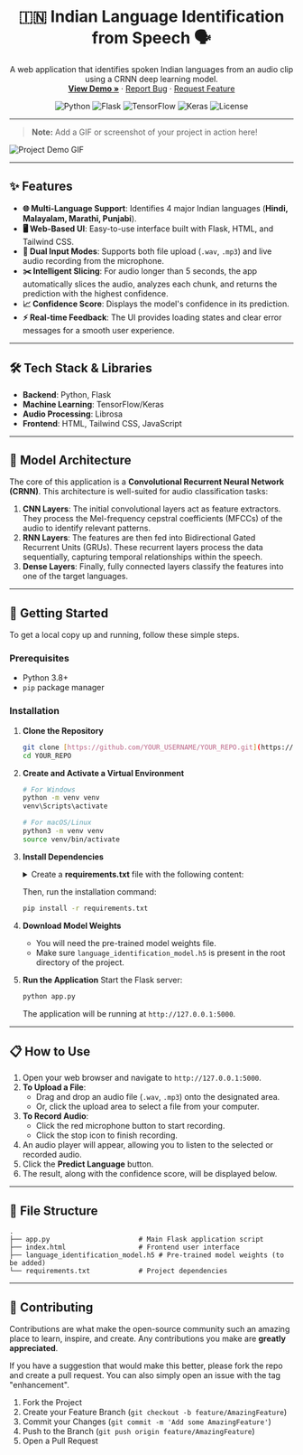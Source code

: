 <div align="center">

  <h1 align="center">🇮🇳 Indian Language Identification from Speech 🗣️</h1>
  
  <p align="center">
    A web application that identifies spoken Indian languages from an audio clip using a CRNN deep learning model.
    <br />
    <a href="#-how-to-use"><strong>View Demo »</strong></a>
    ·
    <a href="https://github.com/YOUR_USERNAME/YOUR_REPO/issues">Report Bug</a>
    ·
    <a href="https://github.com/YOUR_USERNAME/YOUR_REPO/issues">Request Feature</a>
  </p>
</div>

<div align="center">

![Python](https://img.shields.io/badge/Python-3.8+-blue?style=for-the-badge&logo=python&logoColor=white)
![Flask](https://img.shields.io/badge/Flask-2.0-black?style=for-the-badge&logo=flask&logoColor=white)
![TensorFlow](https://img.shields.io/badge/TensorFlow-2.x-FF6F00?style=for-the-badge&logo=tensorflow&logoColor=white)
![Keras](https://img.shields.io/badge/Keras-%23D00000.svg?style=for-the-badge&logo=Keras&logoColor=white)
![License](https://img.shields.io/github/license/idealxdxrsh/BHASHINI-Internship-2025?style=for-the-badge)

</div>

---

<!-- PROJECT DEMO -->
> **Note:** Add a GIF or screenshot of your project in action here!

![Project Demo GIF](https://placehold.co/800x400/2d3748/ffffff?text=App+Screenshot+or+GIF+Here)

---

## ✨ Features

-   **🌐 Multi-Language Support**: Identifies 4 major Indian languages (**Hindi, Malayalam, Marathi, Punjabi**).
-   **🖥️ Web-Based UI**: Easy-to-use interface built with Flask, HTML, and Tailwind CSS.
-   **🎤 Dual Input Modes**: Supports both file upload (`.wav`, `.mp3`) and live audio recording from the microphone.
-   **✂️ Intelligent Slicing**: For audio longer than 5 seconds, the app automatically slices the audio, analyzes each chunk, and returns the prediction with the highest confidence.
-   **📈 Confidence Score**: Displays the model's confidence in its prediction.
-   **⚡ Real-time Feedback**: The UI provides loading states and clear error messages for a smooth user experience.

---

## 🛠️ Tech Stack & Libraries

-   **Backend**: Python, Flask
-   **Machine Learning**: TensorFlow/Keras
-   **Audio Processing**: Librosa
-   **Frontend**: HTML, Tailwind CSS, JavaScript

---

## 🧠 Model Architecture

The core of this application is a **Convolutional Recurrent Neural Network (CRNN)**. This architecture is well-suited for audio classification tasks:

1.  **CNN Layers**: The initial convolutional layers act as feature extractors. They process the Mel-frequency cepstral coefficients (MFCCs) of the audio to identify relevant patterns.
2.  **RNN Layers**: The features are then fed into Bidirectional Gated Recurrent Units (GRUs). These recurrent layers process the data sequentially, capturing temporal relationships within the speech.
3.  **Dense Layers**: Finally, fully connected layers classify the features into one of the target languages.

---

## 🚀 Getting Started

To get a local copy up and running, follow these simple steps.

### Prerequisites

-   Python 3.8+
-   `pip` package manager

### Installation

1.  **Clone the Repository**
    ```sh
    git clone [https://github.com/YOUR_USERNAME/YOUR_REPO.git](https://github.com/YOUR_USERNAME/YOUR_REPO.git)
    cd YOUR_REPO
    ```

2.  **Create and Activate a Virtual Environment**
    ```sh
    # For Windows
    python -m venv venv
    venv\Scripts\activate

    # For macOS/Linux
    python3 -m venv venv
    source venv/bin/activate
    ```

3.  **Install Dependencies**
    <details>
      <summary>Create a <b>requirements.txt</b> file with the following content:</summary>
    
      ```txt
      Flask
      Flask-Cors
      numpy
      tensorflow
      librosa
      ```
    </details>
    
    Then, run the installation command:
    ```sh
    pip install -r requirements.txt
    ```

4.  **Download Model Weights**
    -   You will need the pre-trained model weights file.
    -   Make sure `language_identification_model.h5` is present in the root directory of the project.

5.  **Run the Application**
    Start the Flask server:
    ```sh
    python app.py
    ```
    The application will be running at `http://127.0.0.1:5000`.

---

## 📋 How to Use

1.  Open your web browser and navigate to `http://127.0.0.1:5000`.
2.  **To Upload a File**:
    -   Drag and drop an audio file (`.wav`, `.mp3`) onto the designated area.
    -   Or, click the upload area to select a file from your computer.
3.  **To Record Audio**:
    -   Click the red microphone button to start recording.
    -   Click the stop icon to finish recording.
4.  An audio player will appear, allowing you to listen to the selected or recorded audio.
5.  Click the **Predict Language** button.
6.  The result, along with the confidence score, will be displayed below.

---

## 📂 File Structure

```
.
├── app.py                      # Main Flask application script
├── index.html                  # Frontend user interface
├── language_identification_model.h5 # Pre-trained model weights (to be added)
└── requirements.txt            # Project dependencies
```

---

## 🤝 Contributing

Contributions are what make the open-source community such an amazing place to learn, inspire, and create. Any contributions you make are **greatly appreciated**.

If you have a suggestion that would make this better, please fork the repo and create a pull request. You can also simply open an issue with the tag "enhancement".

1.  Fork the Project
2.  Create your Feature Branch (`git checkout -b feature/AmazingFeature`)
3.  Commit your Changes (`git commit -m 'Add some AmazingFeature'`)
4.  Push to the Branch (`git push origin feature/AmazingFeature`)
5.  Open a Pull Request
